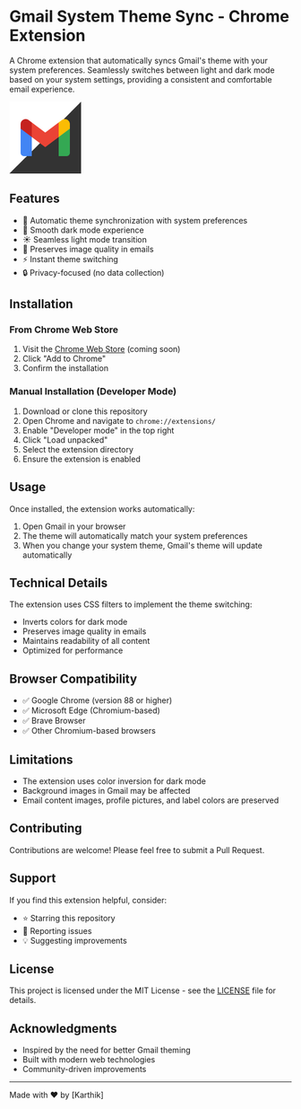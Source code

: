 # Gmail System Theme Sync - Chrome Extension

A Chrome extension that automatically syncs Gmail's theme with your system preferences. Seamlessly switches between light and dark mode based on your system settings, providing a consistent and comfortable email experience.

![Gmail System Theme Sync](images/icon128.png)

## Features

- 🔄 Automatic theme synchronization with system preferences
- 🌙 Smooth dark mode experience
- ☀️ Seamless light mode transition
- 🎨 Preserves image quality in emails
- ⚡ Instant theme switching
- 🔒 Privacy-focused (no data collection)

## Installation

### From Chrome Web Store

1. Visit the [Chrome Web Store](https://chrome.google.com/webstore) (coming soon)
2. Click "Add to Chrome"
3. Confirm the installation

### Manual Installation (Developer Mode)

1. Download or clone this repository
2. Open Chrome and navigate to `chrome://extensions/`
3. Enable "Developer mode" in the top right
4. Click "Load unpacked"
5. Select the extension directory
6. Ensure the extension is enabled

## Usage

Once installed, the extension works automatically:

1. Open Gmail in your browser
2. The theme will automatically match your system preferences
3. When you change your system theme, Gmail's theme will update automatically

## Technical Details

The extension uses CSS filters to implement the theme switching:

- Inverts colors for dark mode
- Preserves image quality in emails
- Maintains readability of all content
- Optimized for performance

## Browser Compatibility

- ✅ Google Chrome (version 88 or higher)
- ✅ Microsoft Edge (Chromium-based)
- ✅ Brave Browser
- ✅ Other Chromium-based browsers

## Limitations

- The extension uses color inversion for dark mode
- Background images in Gmail may be affected
- Email content images, profile pictures, and label colors are preserved

## Contributing

Contributions are welcome! Please feel free to submit a Pull Request.

## Support

If you find this extension helpful, consider:

- ⭐ Starring this repository
- 🐛 Reporting issues
- 💡 Suggesting improvements

## License

This project is licensed under the MIT License - see the [LICENSE](LICENSE) file for details.

## Acknowledgments

- Inspired by the need for better Gmail theming
- Built with modern web technologies
- Community-driven improvements

---

Made with ❤️ by [Karthik]
